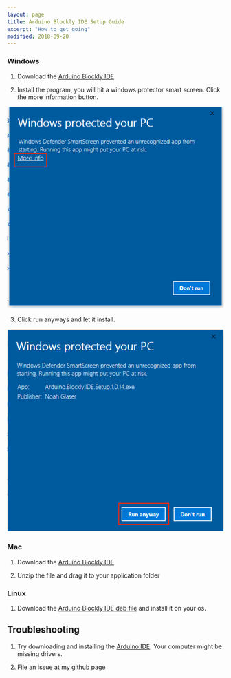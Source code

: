 ```yaml
---
layout: page
title: Arduino Blockly IDE Setup Guide
excerpt: "How to get going"
modified: 2018-09-20
---
```


### Windows

1) Download the [Arduino Blockly IDE](https://github.com/phptuts/ArduinoBlocklyIDE/releases/download/v1.0.26/Arduino.Blockly.IDE.Setup.1.0.26.exe).

2) Install the program, you will hit a windows protector smart screen.  Click the more information button.

![Smart Screen](/images/arduino-blockly-ide-setup/windowsmart_1.png#img-phone)
 
3) Click run anyways and let it install. 

![Smart Screen](/images/arduino-blockly-ide-setup/windowsmart_2.png#img-phone)


### Mac

1) Download the [Arduino Blockly IDE](https://github.com/phptuts/ArduinoBlocklyIDE/releases/download/v1.0.26/ArduinoBlocklyIDE-1.0.26-mac.zip)

2) Unzip the file and drag it to your application folder


### Linux

1) Download the [Arduino Blockly IDE deb file](https://github.com/phptuts/ArduinoBlocklyIDE/releases/download/v1.0.26/ArduinoBlocklyIDE_1.0.26_amd64.deb) and install it on your os.


## Troubleshooting

1) Try downloading and installing the [Arduino IDE](https://www.arduino.cc/en/Main/Software).  Your computer might be missing drivers.

2) File an issue at my [github page](https://github.com/phptuts/ArduinoBlocklyIDE/issues)